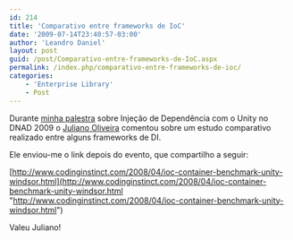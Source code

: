 ```yaml
---
id: 214
title: 'Comparativo entre frameworks de IoC'
date: '2009-07-14T23:40:57-03:00'
author: 'Leandro Daniel'
layout: post
guid: /post/Comparativo-entre-frameworks-de-IoC.aspx
permalink: /index.php/comparativo-entre-frameworks-de-ioc/
categories:
    - 'Enterprise Library'
    - Post
---
```


Durante [minha palestra](http://www.leandrodaniel.com//post/DNAD-2009-Minha-palestra-sobre-Injecao-de-Dependencia) sobre Injeção de Dependência com o Unity no DNAD 2009 o [Juliano Oliveira](http://programandoem.net/) comentou sobre um estudo comparativo realizado entre alguns frameworks de DI.

Ele enviou-me o link depois do evento, que compartilho a seguir:

[http://www.codinginstinct.com/2008/04/ioc-container-benchmark-unity-windsor.html](http://www.codinginstinct.com/2008/04/ioc-container-benchmark-unity-windsor.html "http://www.codinginstinct.com/2008/04/ioc-container-benchmark-unity-windsor.html")

Valeu Juliano!